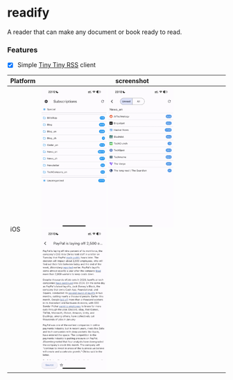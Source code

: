 # readify

A reader that can make any document or book  ready to read.

### Features
* [x] Simple [Tiny Tiny RSS](https://tt-rss.org/) client 

| Platform  | screenshot  |
|---|---|
| iOS |  <img src="./screenshots/subscriptions.jpg" width="150" /> <img src="./screenshots/feeds.jpg" width="150" /> <img src="./screenshots/article.jpg" width="150" /> |